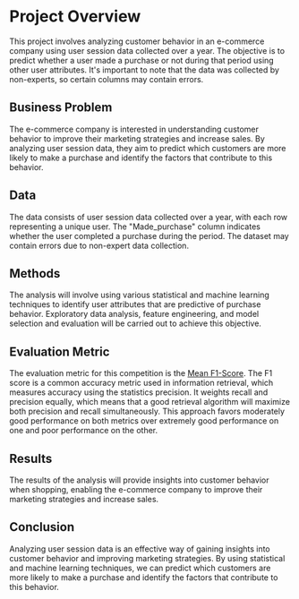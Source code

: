 # Project Overview

This project involves analyzing customer behavior in an e-commerce company using user session data collected over a year. The objective is to predict whether a user made a purchase or not during that period using other user attributes. It's important to note that the data was collected by non-experts, so certain columns may contain errors.

## Business Problem

The e-commerce company is interested in understanding customer behavior to improve their marketing strategies and increase sales. By analyzing user session data, they aim to predict which customers are more likely to make a purchase and identify the factors that contribute to this behavior.

## Data

The data consists of user session data collected over a year, with each row representing a unique user. The "Made_purchase" column indicates whether the user completed a purchase during the period. The dataset may contain errors due to non-expert data collection.

## Methods

The analysis will involve using various statistical and machine learning techniques to identify user attributes that are predictive of purchase behavior. Exploratory data analysis, feature engineering, and model selection and evaluation will be carried out to achieve this 
objective.

## Evaluation Metric

The evaluation metric for this competition is the [Mean F1-Score](https://en.wikipedia.org/wiki/F-score). The F1 score is a common accuracy metric used in information retrieval, which measures accuracy using the statistics precision. It weights recall and precision equally, which means that a good retrieval algorithm will maximize both precision and recall simultaneously. This approach favors moderately good performance on both metrics over extremely good performance on one and poor performance on the other.

## Results

The results of the analysis will provide insights into customer behavior when shopping, enabling the e-commerce company to improve their marketing strategies and increase sales.

## Conclusion

Analyzing user session data is an effective way of gaining insights into customer behavior and improving marketing strategies. By using statistical and machine learning techniques, we can predict which customers are more likely to make a purchase and identify the factors that contribute to this behavior.
